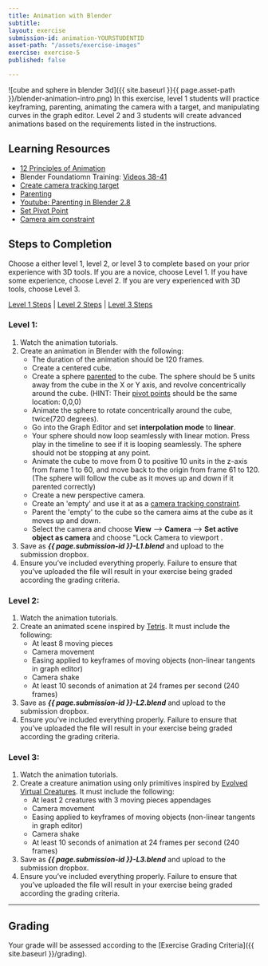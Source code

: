 ```yaml
---
title: Animation with Blender
subtitle: 
layout: exercise
submission-id: animation-YOURSTUDENTID
asset-path: "/assets/exercise-images"
exercise: exercise-5
published: false

---
```

![cube and sphere in blender 3d]({{ site.baseurl }}{{ page.asset-path }}/blender-animation-intro.png)
In this exercise, level 1 students will practice keyframing, parenting, animating the camera with a target, and manipulating curves in the graph editor. Level 2 and 3 students will create advanced animations based on the requirements listed in the instructions.

## Learning Resources

- [12 Principles of Animation](https://www.youtube.com/playlist?list=PL-bOh8btec4CXd2ya1NmSKpi92U_l6ZJd)
- Blender Foundatiomn Training: [Videos 38-41](https://www.youtube.com/watch?v=SZJswvw9wEs&list=PLa1F2ddGya_-UvuAqHAksYnB0qL9yWDO6&index=39&t=0s)  
- [Create camera tracking target](https://www.youtube.com/watch?v=ageV_llb0Hk)
- [Parenting](https://en.wikibooks.org/wiki/Blender_3D:_Noob_to_Pro/Parenting)
- [Youtube: Parenting in Blender 2.8](https://www.youtube.com/watch?v=kd1O0oqQ3Uw)
- [Set Pivot Point](https://www.versluis.com/2016/05/how-to-set-the-origin-pivot-point-in-blender/)
- [Camera aim constraint](https://www.youtube.com/watch?v=ktqeSrj4e8Q)

## Steps to Completion

Choose a either level 1, level 2, or level 3 to complete based on your prior experience with 3D tools. If you are a novice, choose Level 1. If you have some experience, choose Level 2. If you are very experienced with 3D tools, choose Level 3.

[Level 1 Steps](#level-1) | [Level 2 Steps](#level-2) | [Level 3 Steps](#level-3)

### <a name="level-1"></a>Level 1:

1. Watch the animation tutorials.
2. Create an animation in Blender with the following:
   - The duration of the animation should be 120 frames.
   - Create a centered cube. 
   - Create a sphere [parented](https://www.youtube.com/watch?v=kd1O0oqQ3Uw) to the cube. The sphere should be 5 units away from the cube in the X or Y axis, and revolve concentrically around the cube. (HINT: Their [pivot points](https://www.versluis.com/2016/05/how-to-set-the-origin-pivot-point-in-blender/) should be the same location: 0,0,0)
   - Animate the sphere to rotate concentrically around the cube, twice(720 degrees).
   - Go into the Graph Editor and set **interpolation mode** to **linear**.
   - Your sphere should now loop seamlessly with linear motion. Press play in the timeline to see if it is looping seamlessly. The sphere should not be stopping at any point.
   - Animate the cube to move from 0 to positive 10 units in the z-axis from frame 1 to 60, and move back to the origin from frame 61 to 120. (The sphere will follow the cube as it moves up and down if it parented correctly)
   - Create a new perspective camera.
   - Create an 'empty' and use it at as a [camera tracking constraint](https://www.youtube.com/watch?v=ageV_llb0Hk).
   - Parent the 'empty' to the cube so the camera aims at the cube as it moves up and down.
   - Select the camera and choose **View** ⟶ **Camera** ⟶ **Set active object as camera** and choose "Lock Camera to viewport .
3. Save as **_{{ page.submission-id }}-L1.blend_** and upload to the submission dropbox.
6. Ensure you’ve included everything properly. Failure to ensure that you’ve uploaded the file will result in your exercise being graded according the grading criteria.

### <a name="level-2"></a>Level 2:

1. Watch the animation tutorials.
2. Create an animated scene inspired by [Tetris](http://www.youtube.com/watch?v=qIAAmaS9n0Q). It must include the following:
   - At least 8 moving pieces
   - Camera movement
   - Easing applied to keyframes of moving objects (non-linear tangents in graph editor)
   - Camera shake
   - At least 10 seconds of animation at 24 frames per second (240 frames)
3. Save as **_{{ page.submission-id }}-L2.blend_** and upload to the submission dropbox.
7. Ensure you’ve included everything properly. Failure to ensure that you’ve uploaded the file will result in your exercise being graded according the grading criteria.

### <a name="level-3"></a>Level 3:

1. Watch the animation tutorials.
2. Create a creature animation using only primitives inspired by [Evolved Virtual Creatures](http://www.youtube.com/watch?v=JBgG_VSP7f8). It must include the following:
   - At least 2 creatures with 3 moving pieces appendages
   - Camera movement
   - Easing applied to keyframes of moving objects (non-linear tangents in graph editor)
   - Camera shake
   - At least 10 seconds of animation at 24 frames per second (240 frames)
3. Save as **_{{ page.submission-id }}-L3.blend_** and upload to the submission dropbox.
4. Ensure you’ve included everything properly. Failure to ensure that you’ve uploaded the file will result in your exercise being graded according the grading criteria.

* * *

## Grading
Your grade will be assessed according to the [Exercise Grading Criteria]({{ site.baseurl }}/grading).